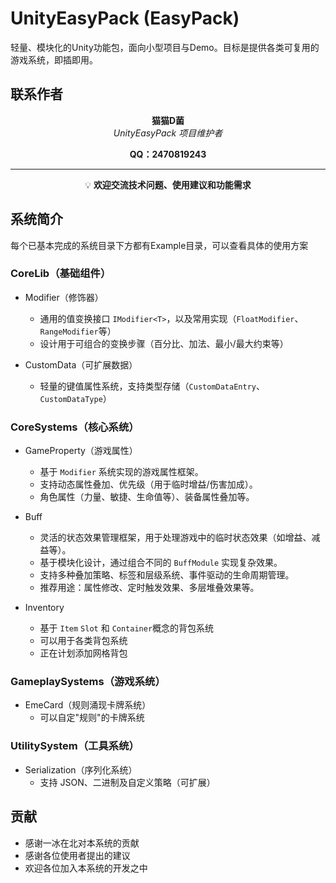 # UnityEasyPack (EasyPack)

轻量、模块化的Unity功能包，面向小型项目与Demo。目标是提供各类可复用的游戏系统，即插即用。

## 联系作者

<div align="center">

**猫猫D菌**  
*UnityEasyPack 项目维护者*

**QQ：2470819243**

---

💡 **欢迎交流技术问题、使用建议和功能需求**

</div>

## 系统简介

每个已基本完成的系统目录下方都有Example目录，可以查看具体的使用方案

### CoreLib（基础组件）

- Modifier（修饰器）
  - 通用的值变换接口 `IModifier<T>`，以及常用实现（`FloatModifier`、`RangeModifier`等）
  - 设计用于可组合的变换步骤（百分比、加法、最小/最大约束等）

- CustomData（可扩展数据）
  - 轻量的键值属性系统，支持类型存储（`CustomDataEntry`、`CustomDataType`）

### CoreSystems（核心系统）
- GameProperty（游戏属性）
  - 基于 `Modifier` 系统实现的游戏属性框架。
  - 支持动态属性叠加、优先级（用于临时增益/伤害加成）。
  - 角色属性（力量、敏捷、生命值等）、装备属性叠加等。

- Buff
  - 灵活的状态效果管理框架，用于处理游戏中的临时状态效果（如增益、减益等）。
  - 基于模块化设计，通过组合不同的 `BuffModule` 实现复杂效果。
  - 支持多种叠加策略、标签和层级系统、事件驱动的生命周期管理。
  - 推荐用途：属性修改、定时触发效果、多层堆叠效果等。

- Inventory
  - 基于 `Item` `Slot` 和 `Container`概念的背包系统
  - 可以用于各类背包系统
  - 正在计划添加网格背包

### GameplaySystems（游戏系统）
- EmeCard（规则涌现卡牌系统）
  - 可以自定"规则"的卡牌系统

### UtilitySystem（工具系统）

- Serialization（序列化系统）
  - 支持 JSON、二进制及自定义策略（可扩展）


## 贡献

- 感谢一冰在北对本系统的贡献
- 感谢各位使用者提出的建议
- 欢迎各位加入本系统的开发之中





